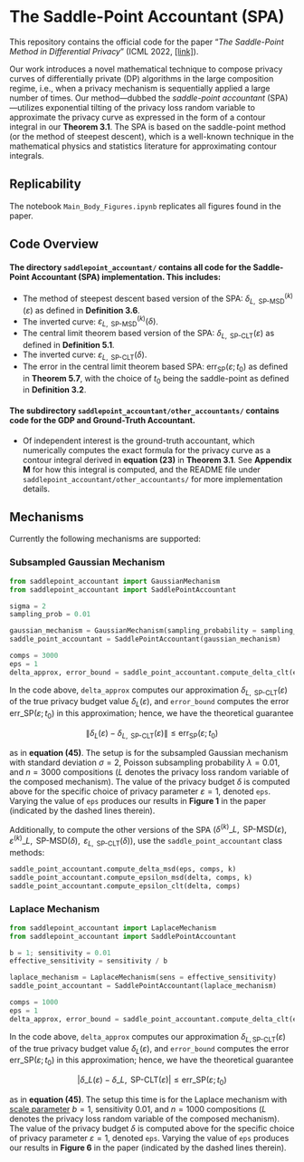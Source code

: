 
# The Saddle-Point Accountant (SPA)
This repository contains the official code for the paper <q>*The Saddle-Point Method in Differential Privacy*</q> (ICML 2022, [[link]](https://proceedings.mlr.press/v202/alghamdi23a.html)). 

Our work introduces a novel mathematical technique to compose privacy curves of differentially private (DP) algorithms in the large composition regime, i.e., when a privacy mechanism is sequentially applied a large number of times. Our method&#8212;dubbed the *saddle-point accountant* (SPA)&#8212;utilizes exponential tilting of the privacy loss random variable to approximate the privacy curve as expressed in the form of a contour integral in our **Theorem 3.1**. The SPA is based on the saddle-point method (or the method of steepest descent), which is a well-known technique in the mathematical physics and statistics literature for approximating contour integrals.

## Replicability 
The notebook `Main_Body_Figures.ipynb` replicates all figures found in the paper.

## Code Overview
#### The directory `saddlepoint_accountant/` contains all code for the Saddle-Point Accountant (SPA) implementation. This includes:
- The method of steepest descent based version of the SPA: $\delta^{(k)}_{L, \text{ SP-MSD}}(\varepsilon)$ as defined in **Definition 3.6**.
- The inverted curve: $\varepsilon^{(k)}_{L, \text{ SP-MSD}}(\delta)$.
- The central limit theorem based version of the SPA: $\delta_{L, \text{ SP-CLT}}(\varepsilon)$ as defined in **Definition 5.1**.
- The inverted curve: $\varepsilon_{L,\text{ SP-CLT}}(\delta)$.
- The error in the central limit theorem based SPA: $\text{err}_{\text{SP}}(\varepsilon;t_0)$ as defined in **Theorem 5.7**, with the choice of $t_0$ being the saddle-point as defined in **Definition 3.2**.
  
#### The subdirectory `saddlepoint_accountant/other_accountants/` contains code for the GDP and Ground-Truth Accountant.
- Of independent interest is the ground-truth accountant, which numerically computes the exact formula for the privacy curve as a contour integral derived in **equation (23)** in **Theorem 3.1**. See **Appendix M** for how this integral is computed, and the README file under `saddlepoint_accountant/other_accountants/` for more implementation details.

## Mechanisms

Currently the following mechanisms are supported:


### Subsampled Gaussian Mechanism

``` python
from saddlepoint_accountant import GaussianMechanism
from saddlepoint_accountant import SaddlePointAccountant

sigma = 2
sampling_prob = 0.01

gaussian_mechanism = GaussianMechanism(sampling_probability = sampling_prob, noise_multiplier = sigma)
saddle_point_accountant = SaddlePointAccountant(gaussian_mechanism)

comps = 3000
eps = 1
delta_approx, error_bound = saddle_point_accountant.compute_delta_clt(eps, comps) 
```
In the code above, ```delta_approx``` computes our approximation $\delta_{L, \text{ SP-CLT}}(\varepsilon)$ of the true privacy budget value $\delta_L(\varepsilon)$, and ```error_bound``` computes the error $\text{err}\_{\text{SP}}(\varepsilon;t_0)$ in this approximation; hence, we have the theoretical guarantee

$$
\left \| \delta_L(\varepsilon) - \delta_{L, \text{ SP-CLT}}(\varepsilon) \right \| \le \text{err}_{\text{SP}}(\varepsilon;t_0)
$$

as in **equation (45)**. The setup is for the subsampled Gaussian mechanism with standard deviation $\sigma = 2$, Poisson subsampling probability $\lambda=0.01$, and $n=3000$ compositions ($L$ denotes the privacy loss random variable of the composed mechanism). The value of the privacy budget $\delta$ is computed above for the specific choice of privacy parameter $\varepsilon = 1$, denoted ```eps```. Varying the value of ```eps``` produces our results in **Figure 1** in the paper (indicated by the dashed lines therein).

Additionally, to compute the other versions of the SPA $(\delta^{(k)}\_{L, \text{ SP-MSD}}(\varepsilon), \text{ } \varepsilon^{(k)}\_{L, \text{ SP-MSD}}(\delta), \text{ }\varepsilon_{L,\text{ SP-CLT}}(\delta))$, use the ```saddle_point_accountant``` class methods:

``` python
saddle_point_accountant.compute_delta_msd(eps, comps, k)
saddle_point_accountant.compute_epsilon_msd(delta, comps, k)
saddle_point_accountant.compute_epsilon_clt(delta, comps)
```


### Laplace Mechanism

``` python
from saddlepoint_accountant import LaplaceMechanism
from saddlepoint_accountant import SaddlePointAccountant

b = 1; sensitivity = 0.01
effective_sensitivity = sensitivity / b

laplace_mechanism = LaplaceMechanism(sens = effective_sensitivity)
saddle_point_accountant = SaddlePointAccountant(laplace_mechanism)

comps = 1000
eps = 1
delta_approx, error_bound = saddle_point_accountant.compute_delta_clt(eps, comps) 
```
In the code above, ```delta_approx``` computes our approximation $\delta_{L, \, \text{SP-CLT}}(\varepsilon)$ of the true privacy budget value $\delta_L(\varepsilon)$, and ```error_bound``` computes the error $\text{err}\_{\text{SP}}(\varepsilon;t_0)$ in this approximation; hence, we have the theoretical guarantee

$$
\left|  \delta\_L(\varepsilon) - \delta\_{L, \text{ SP-CLT}}(\varepsilon) \right| \le \text{err}\_{\text{SP}}(\varepsilon;t_0)
$$

as in **equation (45)**. The setup this time is for the Laplace mechanism with [scale parameter](https://en.wikipedia.org/wiki/Laplace_distribution#Definitions) $b = 1$, sensitivity 0.01, and $n=1000$ compositions ($L$ denotes the privacy loss random variable of the composed mechanism). The value of the privacy budget $\delta$ is computed above for the specific choice of privacy parameter $\varepsilon = 1$, denoted ```eps```. Varying the value of ```eps``` produces our results in **Figure 6** in the paper (indicated by the dashed lines therein).
